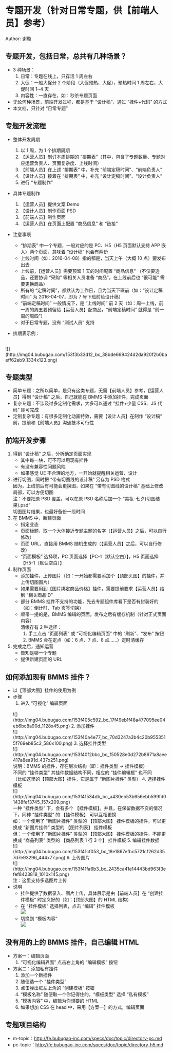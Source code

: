 专题开发（针对日常专题，供【前端人员】参考）
============

Author: 谢璇

## 专题开发，包括日常，总共有几种场景？
* 3 种场景：
    1. 日常：专题在线上，只存活 1 周左右
    2. 大促：一般大促分 2 个阶段（大促预热、大促），预热时间 1 周左右，大促时间 1~4 天
    3. 内容性：一直存在，如：秒杀专题页面
* 无论何种场景，前端开发过程，都是基于 “设计稿”，通过 “挂件+代码” 的方式
* 本文档，只针对 “日常专题”

## 专题开发流程
* 整体开发周期
    1. 以 1 周，为 1 个排期周期
    2. 【运营人员】制订本周排期的 “排期表”（其中，包含了专题数量、专题对应运营负责人、页面复杂度、上线时间）
    3. 【前端人员】在上述 “排期表” 中，补充 “前端定稿时间”、“前端负责人”
    4. 【设计人员】接着在 “排期表” 中，补充 “设计定稿时间”、“设计负责人”
    5. 进行 “专题制作”
* 具体专题制作
    1. 【运营人员】提供文案 Demo
    2. 【设计人员】制作页面 PSD
    3. 【前端人员】制作页面
    4. 【运营人员】在页面上配置 “商品信息” 和 “链接”
* 注意事项
    * “排期表” 中一个专题，一般对应的是 PC、H5（H5 页面默认支持 APP 嵌入）两个页面，意味着 “设计稿” 也会有两份
    * 上线时间（如：2016-04-08）指的都是，当天上午（大概 10 点）要发布出去
    * 上线前，【运营人员】需要预留 1 天的时间配置 “商品信息” （不仅要选品，还要协调 “采购” 等相关人员准备 “商品”，在上线前后也 “很可能” 需要更换商品）
    * 所有的 “定稿时间”，都默认为工作日，且为当天下班前（如：“设计定稿时间” 为 2016-04-07，即为 7 号下班前给设计稿）
    * “前端定稿时间” 一般情况下，是 “上线时间” 前 2 天（如：周一上线，前一周的周五要预留给【运营人员】配商品，“前端定稿时间” 就得是 “前一周的周四”）
    * 对于日常专题，没有 “测试人员” 支持

* 排期表示例：
<br />
![](http://img04.bubugao.com/153f3b33d12_bc_38bde669424d2da920f2b0baeff62eb9_1334x123.png)

## 专题类型
* 简单专题：之所以简单，是只有这类专题，无需【前端人员】参考，【运营人员】得到 “设计稿” 之后，自己就能在 BMMS 中添加挂件，完成页面
* 复杂专题：不涉及过多定制化需求，大多可以通过 “挂件+少量 CSS、JS 代码” 即可完成
* 定制复杂专题：有很多定制化动画特效，需要【设计人员】在制作 “设计稿” 前，提前和【前端人员】沟通技术可行性

## 前端开发步骤
1. 得到 “设计稿” 之后，分析确定页面实现
    * 其中每一块，可不可以用现有挂件
    * 有没有兼容性问题风险
    * 如果感觉 UE 不合理的地方，一开始就提醒相关运营、设计
2. 进行切图，同时把 “带有切图线的设计稿” 另存为 PSD 格式
    <br />
    因为，上线前后有可能会更换图，如果在 “带有切图线的设计稿” 基础上修改局部，可以方便切图
    <br />
    注：不要把原 PSD 覆盖，可以在原 PSD 名称后加一个 “美妆-七夕(切图结果).psd”
    <br />
    切图图片结果，也最好备份一段时间
3. 在 BMMS 中，新建页面
    * 指定业态
    * 页面标题，取一个大体接近专题主题的名字（【运营人员】之后，可以自行修改）
    * 页面 URL，直接用 BMMS 随机生成的（【运营人员】之后，可以自行修改）
    * “页面模板” 选择项，PC 页面选择【PC-1（默认空白）】，H5 页面选择【H5-1（默认空白）】
4. 制作页面
    * 添加挂件，上传图片（如：一开始都需要添加个【顶部头图】的挂件，并上传切图图片）
    * 如果需要用到【图片绑定商品价格】挂件，需要提前要求【运营人员】给到 “相关商品ID”
    * 部分 BMMS 挂件不支持的功能，先去专题组件库看下是否有封装好的（如：倒计时、Tab 页签切换）
    * 顺带一提的是，BMMS 编辑的页面，发布之后有缓存机制（针对正式页面内容）
        <br />
        清缓存有 2 种途径：
        1. 手工点击 “页面列表” 或 “可视化编辑页面” 中的 “刷新”、“发布” 按钮
        2. BMMS 会在定点（如：6 点、7 点、8 点……）定时清缓存
5. 完成之后，通知运营
    * 告知是哪一个专题
    * 提供新建页面的 URL

## 如何添加现有 BMMS 挂件？
* 以【顶部大图】挂件的使用为例
* 步骤
    1. 进入 “可视化” 编辑页面
    <br />
    ![](http://img04.bubugao.com/153f405c592_bc_17f49eb1f48a477095ee04eb6bc8a90d_1128x45.png)
    2. 添加挂件
    <br />
    ![](http://img04.bubugao.com/153f40a4e77_bc_70d3247a3b4c20b9553515f769eb85c3_586x100.png)
    3. 选择挂件类型
    <br />
    ![](http://img04.bubugao.com/153f40f2bbc_bc_f50528e0d272b8671a8aee417a8ea91d_437x251.png)
    <br />
    说明：BMMS 的挂件，存在层次结构（即：挂件类型 -> 挂件模板）
    <br />
    不同的 “挂件类型” 其挂件数据结构不同，相应的 “挂件编辑框” 也不同
    <br />
    （比如这里的【顶部大图】挂件，它是属于 “新图片挂件” 类型）
    4. 选择挂件模板
    <br />
    ![](http://img04.bubugao.com/153f41534db_bc_a430eb53b656ebb599fd01438fef3745_157x209.png)
    <br />
    一种 “挂件类型” 下，会有多个 【挂件模板】。并且，在保留数据不变的情况下，同种 “挂件类型” 的 【挂件模板】 可以互相更换
    <br />
    如：一个使用了 “新图片挂件” 类型的 【顶部大图】 挂件模板的挂件，可以更换成 “新图片挂件” 类型的 【图片列表】 挂件模板
    <br />
    但：一个使用了 “新图片挂件” 类型的 【顶部大图】 挂件模板的挂件，不能更换成 “商品列表” 类型的 【商品列表 1 行 3 个】 挂件模板
    5. 编辑挂件数据
    <br />
    ![](http://img04.bubugao.com/153f41cf053_bc_18e1867efbc5721cf262d357d7e93296_444x77.png)
    6. 上传图片
    <br />
    ![](http://img04.bubugao.com/153f41fa6b3_bc_2435ca41e14443bd963f3efef8423818_1010x145.png)
    <br />
    注：这里支持多选图片上传
* 说明
    * 挂件提供了数据录入、图片上传，具体展示是由【前端人员】在 “创建挂件模板” 时定义好的（如：【顶部大图】的 HTML 结构）
    * 在 “挂件模板” 选择列表，点击 “编辑” 挂件模板
        <br />
        ![](http://img04.bubugao.com/153f425183c_bc_b2a766b94e3cde3819ade3f52f88a5e4_151x209.png)
    * 切换到 “模板内容”
        <br />
        ![](http://img04.bubugao.com/153f4265561_bc_a0f6b94980ea4d02f009b01ae54ffd63_636x190.png)

## 没有用的上的 BMMS 挂件，自己编辑 HTML
* 方案一：编辑页面
    1. “可视化编辑界面” 点击右上角的 “编辑模板” 按钮
* 方案二：添加私有挂件
    1. 添加一个新挂件
    2. 随便选一个 “挂件类型”
    3. 点击弹出框左上角的 “创建模板” 按钮
    4. “模板名称” 随便取一个你记得住的，“模板类型” 选择 “私有模板”
    5. “模板内容” 中，编辑为你想要的 HTML
    6. 如果想加 CSS 在 head 中，采用【方案一】的方式，编辑页面

## 专题项目结构
* m-topic：http://fe.bubugao-inc.com/specs/doc/topic/directory-pc.md
* pc-topic：http://fe.bubugao-inc.com/specs/doc/topic/directory-h5.md
